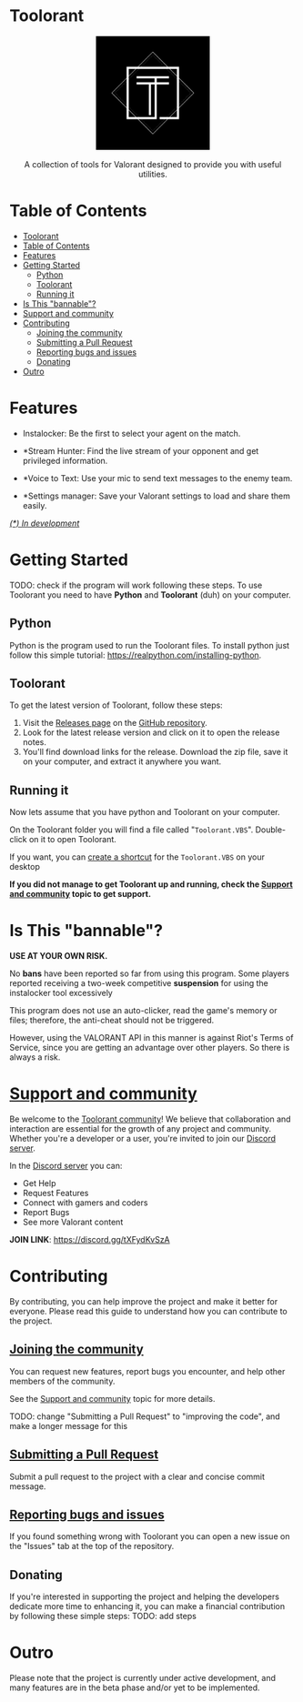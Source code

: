 # Toolorant
<div style="text-align: center;">
    <img src="src\flask_application\static\images\logo.png" alt="Toolorant logo"
    width="200px"/>
</div>
<p style="text-align: center;">A collection of tools for Valorant designed to provide you with useful utilities.</p>

# Table of Contents
- [Toolorant](#toolorant)
- [Table of Contents](#table-of-contents)
- [Features](#features)
- [Getting Started](#getting-started)
  - [Python](#python)
  - [Toolorant](#toolorant-1)
  - [Running it](#running-it)
- [Is This "bannable"?](#is-this-bannable)
- [Support and community](#support-and-community)
- [Contributing](#contributing)
  - [Joining the community](#joining-the-community)
  - [Submitting a Pull Request](#submitting-a-pull-request)
  - [Reporting bugs and issues](#reporting-bugs-and-issues)
  - [Donating](#donating)
- [Outro](#outro)


# Features
- Instalocker:
Be the first to select your agent on the match.

- *Stream Hunter:
Find the live stream of your opponent and get privileged information.

- *Voice to Text:
Use your mic to send text messages to the enemy team. 

- *Settings manager:
Save your Valorant settings to load and share them easily.

*[(\*) In development](#outro)*

# Getting Started
TODO: check if the program will work following these steps.
To use Toolorant you need to have **Python** and **Toolorant** (duh) on your computer. 

## Python
Python is the program used to run the Toolorant files.
To install python just follow this simple tutorial: https://realpython.com/installing-python.

## Toolorant
To get the latest version of Toolorant, follow these steps:

1. Visit the [Releases page](https://github.com/Davi-S/Toolorant/releases) on the [GitHub repository](https://github.com/Davi-S/Toolorant).
2. Look for the latest release version and click on it to open the release notes.
3. You'll find download links for the release. Download the zip file, save it on your computer, and extract it anywhere you want.
   
## Running it
Now lets assume that you have python and Toolorant on your computer.

On the Toolorant folder you will find a file called "`Toolorant.VBS`". Double-click on it to open Toolorant.

If you want, you can [create a shortcut](https://www.thewindowsclub.com/create-desktop-shortcut-windows-10#:~:text=Create%20Desktop%20Shortcut%20in%20Windows%2010.%201%5D%20The,shortcut%20has%20been%20created%20on%20your%20Windows%20desktop.) for the `Toolorant.VBS` on your desktop

**If you did not manage to get Toolorant up and running, check the [Support and community](#support-and-community) topic to get support.**

# Is This "bannable"?
**USE AT YOUR OWN RISK.**

No **bans** have been reported so far from using this program.
Some players reported receiving a two-week competitive **suspension** for using the instalocker tool excessively

This program does not use an auto-clicker, read the game's memory or files; therefore, the anti-cheat should not be triggered.

However, using the VALORANT API in this manner is against Riot's Terms of Service, since you are getting an advantage over other players. So there is always a risk.

# [Support and community](https://discord.gg/tXFydKvSzA)
Be welcome to the [Toolorant community](https://discord.gg/tXFydKvSzA)! We believe that collaboration and interaction are essential for the growth of any project and community. Whether you're a developer or a user, you're invited to join our [Discord server](https://discord.gg/tXFydKvSzA).

In the [Discord server](https://discord.gg/tXFydKvSzA) you can:
- Get Help
- Request Features
- Connect with gamers and coders
- Report Bugs
- See more Valorant content

**JOIN LINK**: https://discord.gg/tXFydKvSzA

# Contributing
By contributing, you can help improve the project and make it better for everyone. Please read this guide to understand how you can contribute to the project.

## [Joining the community](#support-and-community)
You can request new features, report bugs you encounter, and help other members of the community.

See the [Support and community](#support-and-community) topic for more details.

TODO: change "Submitting a Pull Request" to "improving the code", and make a longer message for this
## [Submitting a Pull Request](https://github.com/Davi-S/Toolorant/pulls)
Submit a pull request to the project with a clear and concise commit message.

## [Reporting bugs and issues](https://github.com/Davi-S/Toolorant/issues)
If you found something wrong with Toolorant you can open a new issue on the "Issues" tab at the top of the repository.

## Donating
If you're interested in supporting the project and helping the developers dedicate more time to enhancing it, you can make a financial contribution by following these simple steps:
TODO: add steps

# Outro
Please note that the project is currently under active development, and many features are in the beta phase and/or yet to be implemented.